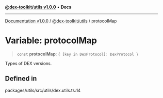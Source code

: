 [**@dex-toolkit/utils v1.0.0**](../README.md) • **Docs**

***

[Documentation v1.0.0](../../../packages.md) / [@dex-toolkit/utils](../README.md) / protocolMap

# Variable: protocolMap

> `const` **protocolMap**: `{ [key in DexProtocol]: DexProtocol }`

Types of DEX versions.

## Defined in

packages/utils/src/utils/dex.utils.ts:14
